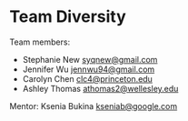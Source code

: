 Team Diversity
============

Team members:
 - Stephanie New   syqnew@gmail.com
 - Jennifer Wu     jennwu94@gmail.com
 - Carolyn Chen    clc4@princeton.edu
 - Ashley Thomas   athomas2@wellesley.edu

Mentor: Ksenia Bukina kseniab@google.com
